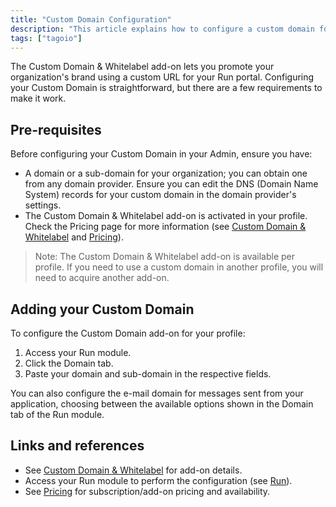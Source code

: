 ```yaml
---
title: "Custom Domain Configuration"
description: "This article explains how to configure a custom domain for your TagoIO Run portal using the Custom Domain & Whitelabel add-on, including prerequisites and how to add the domain in the Run module."
tags: ["tagoio"]
---
```


The Custom Domain & Whitelabel add-on lets you promote your organization's brand using a custom URL for your Run portal. Configuring your Custom Domain is straightforward, but there are a few requirements to make it work.

## Pre-requisites

Before configuring your Custom Domain in your Admin, ensure you have:

- A domain or a sub-domain for your organization; you can obtain one from any domain provider. Ensure you can edit the DNS (Domain Name System) records for your custom domain in the domain provider's settings.
- The Custom Domain & Whitelabel add-on is activated in your profile. Check the Pricing page for more information (see [Custom Domain & Whitelabel](link-to-custom-domain-and-whitelabel) and [Pricing](link-to-pricing)).

> Note: The Custom Domain & Whitelabel add-on is available per profile. If you need to use a custom domain in another profile, you will need to acquire another add-on.

## Adding your Custom Domain

To configure the Custom Domain add-on for your profile:

1. Access your Run module.
2. Click the Domain tab.
3. Paste your domain and sub-domain in the respective fields.

You can also configure the e-mail domain for messages sent from your application, choosing between the available options shown in the Domain tab of the Run module.

## Links and references

- See [Custom Domain & Whitelabel](link-to-custom-domain-and-whitelabel) for add-on details.
- Access your Run module to perform the configuration (see [Run](link-to-run-module)).
- See [Pricing](link-to-pricing) for subscription/add-on pricing and availability.